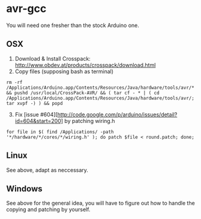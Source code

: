 # avr-gcc

You will need one fresher than the stock Arduino one.

## OSX

  1. Download & Install Crosspack: http://www.obdev.at/products/crosspack/download.html
  2. Copy files (supposing bash as terminal)

    rm -rf /Applications/Arduino.app/Contents/Resources/Java/hardware/tools/avr/* && pushd /usr/local/CrossPack-AVR/ && ( tar cf - * | ( cd /Applications/Arduino.app/Contents/Resources/Java/hardware/tools/avr/; tar xvpf -) ) && popd

  3. Fix [issue #604][http://code.google.com/p/arduino/issues/detail?id=604&start=200] by patching wiring.h 

    for file in $( find /Applications/ -path '*/hardware/*/cores/*/wiring.h' ); do patch $file < round.patch; done;

## Linux

See above, adapt as neccessary.

## Windows

See above for the general idea, you will have to figure out how to handle the copying and patching by yourself.
